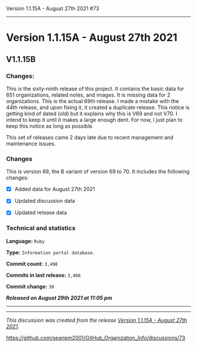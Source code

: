 Version 1.1.15A - August 27th 2021 #73


***

# Version 1.1.15A - August 27th 2021

## V1.1.15B

### Changes:

This is the sixty-ninth release of this project. It contains the basic data for 651 organizations, <!-- (fork count minus 2) !--> related notes, and images. It is missing data for 2 organizations. This is the actual 69th release. I made a mistake with the 44th release, and upon fixing it, it created a duplicate release. This notice is getting kind of dated (old) but it explains why this is V69 and not V70. I intend to keep it until it makes a large enough dent. For now, I just plan to keep this notice as long as possible.

This set of releases came 2 days late due to recent management and maintenance issues.

### Changes

This is version 69, the B variant of version 69 to 70. It includes the following changes:

<!--

- [x] Updated discussion data

- [x] Updated release data

- [x] Deleted 2 `IGNORE.md` files

!-->

- [x] Added data for August 27th 2021

- [x] Updated discussion data

- [x] Updated release data

<!-- - [x] Updated Git navigation data

<!-- - [x] Deleted 3 `IGNORE.md` files !-->

### Technical and statistics

**Language:** `Ruby`

**Type:** `Information portal database.`

**Commit count:** `3,498`

**Commits in last release:** `3,468`

**Commit change:** `30`

***Released on August 29th 2021 at 11:05 pm***

***

<hr /><em>This discussion was created from the release <a href='https://github.com/seanpm2001/GitHub_Organization_Info/releases/tag/V1.1.15A'>Version 1.1.15A - August 27th 2021</a>.</em>

https://github.com/seanpm2001/GitHub_Organization_Info/discussions/73

